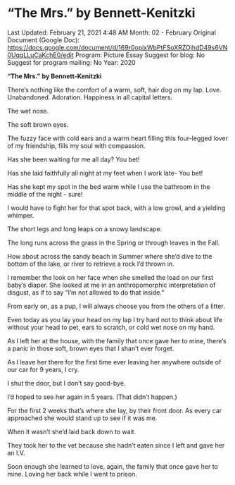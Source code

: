 # “The Mrs.” by Bennett-Kenitzki

Last Updated: February 21, 2021 4:48 AM
Month: 02 - February
Original Document (Google Doc): https://docs.google.com/document/d/169r0opixWbPtFSoXRZOjhdD49s6VN0UqqLLuCaKchE0/edit
Program: Picture Essay
Suggest for blog: No
Suggest for program mailing: No
Year: 2020

**“The Mrs.”** **by Bennett-Kenitzki**

There’s nothing like the comfort of a warm, soft, hair dog on my lap. Love. Unabandoned. Adoration. Happiness in all capital letters.

The wet nose.

The soft brown eyes.

The fuzzy face with cold ears and a warm heart filling this four-legged lover of my friendship, fills my soul with compassion.

Has she been waiting for me all day? You bet!

Has she laid faithfully all night at my feet when I work late- You bet!

Has she kept my spot in the bed warm while I use the bathroom in the middle of the night - sure!

I would have to fight her for that spot back, with a low growl, and a yielding whimper.

The short legs and long leaps on a snowy landscape.

The long runs across the grass in the Spring or through leaves in the Fall.

How about across the sandy beach in Summer where she’d dive to the bottom of the lake, or river to retrieve a rock I’d thrown in.

I remember the look on her face when she smelled the load on our first baby’s diaper. She looked at me in an anthropomorphic interpretation of disgust, as if to say “I’m not allowed to do that inside.”

From early on, as a pup, I will always choose you from the others of a litter.

Even today as you lay your head on my lap I try hard not to think about life without your head to pet, ears to scratch, or cold wet nose on my hand.

As I left her at the house, with the family that once gave her to mine, there’s a panic in those soft, brown eyes that I shan’t ever forget.

As I leave her there for the first time ever leaving her anywhere outside of our car for 9 years, I cry.

I shut the door, but I don’t say good-bye.

I’d hoped to see her again in 5 years. (That didn’t happen.)

For the first 2 weeks that’s where she lay, by their front door. As every car approached she would stand up to see if it was me.

When it wasn’t she’d laid back down to wait.

They took her to the vet because she hadn’t eaten since I left and gave her an I.V.

Soon enough she learned to love, again, the family that once gave her to mine. Loving her back while I went to prison.